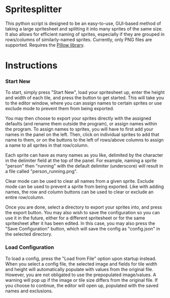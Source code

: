 # Spritesplitter

This python script is designed to be an easy-to-use, GUI-based method of taking a large spritesheet and splitting it into many sprites of the same size. 
It also allows for efficient naming of sprites, especially if they are grouped in rows/columns of similarly-named sprites. Currently, only PNG files are supported. Requires the [Pillow library](https://pillow.readthedocs.io/).

# Instructions
### Start New
To start, simply press "Start New", load your spritesheet up, enter the height and width of each tile, and press the button to get started.
This will take you to the editor window, where you can assign names to certain sprites or use exclude mode to prevent them from being exported. 

You may then choose to export your sprites directly with the assigned defaults (and rename them outside the program), or assign names within the program. To assign names to sprites, you will have to first add your names in the panel on the left. Then, click on individual sprites to add that name to them, or on the buttons to the left of rows/above columns to assign a name to all sprites in that row/column. 

Each sprite can have as many names as you like, delimited by the character in the delimiter field at the top of the panel. For example, naming a sprite "person" then "running" with the default delimiter (underscore) will result in a file called "person_running.png". 

Clear mode can be used to clear all names from a given sprite. Exclude mode can be used to prevent a sprite from being exported. Like with adding names, the row and column buttons can be used to clear or exclude an entire row/column. 

Once you are done, select a directory to export your sprites into, and press the export button. You may also wish to save the configuration so you can use it in the future, either for a different spritesheet or for the same spritesheet after it has been edited. In this case, you may also press the "Save Configuration" button, which will save the config as "config.json" in the selected directory.

### Load Configuration
To load a config, press the "Load from File" option upon startup instead.
When you select a config file, the selected image and fields for tile width and height will automatically populate with values from the original file. However, you are not obligated to use the prepopulated image/values.
A warning will pop up if the image or tile size differs from the original file.
If you choose to continue, the editor will open up, populated with the saved names and exclusions.